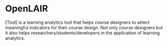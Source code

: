 # OpenLAIR

[Tool] is a learning analytics tool that helps course designers to select meaningful indicators for their course design. Not only course designers but it also helps researchers/students/developers in the application of learning analytics.
